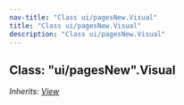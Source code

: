 ```yaml
---
nav-title: "Class ui/pagesNew.Visual"
title: "Class ui/pagesNew.Visual"
description: "Class ui/pagesNew.Visual"
---
```

## Class: "ui/pagesNew".Visual  
_Inherits:_ [_View_](../../ui/core/view/View.md)